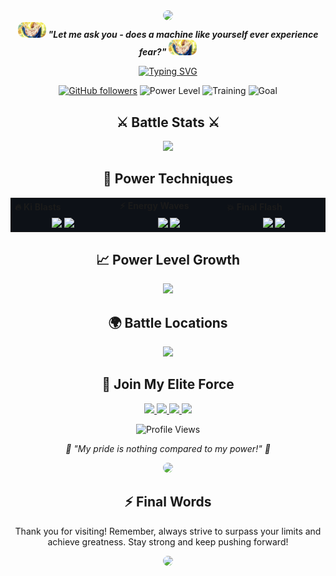 <div align="center">
  <img src="https://media2.giphy.com/media/v1.Y2lkPTc5MGI3NjExOWdxd2NlMm9maGRwNGdlNnNmYWZjZXcyZWhteGg5ZDMyNjBoZ3JpayZlcD12MV9pbnRlcm5hbF9naWZfYnlfaWQmY3Q9Zw/CVrPwH916t3ASL0Ff1/giphy.webp" style="border-radius: 10px;"/>

  <div>
    <img src="images/vegeta-dragon-ball-z.gif" width="45px" style="border-radius: 10px;"/>
    <b><i>"Let me ask you - does a machine like yourself ever experience fear?"</i></b>
    <img src="images/vegeta-dragon-ball-z.gif" width="45px" style="border-radius: 10px;"/>
  </div>

  [![Typing SVG](https://readme-typing-svg.herokuapp.com?font=JetBrains+Mono&weight=600&size=30&duration=3000&pause=1000&color=6366F1&center=true&vCenter=true&random=false&width=435&lines=Full+Stack+Developer;Open+Source+Enthusiast;Tech+Evangelist)](https://git.io/typing-svg)

  [![GitHub followers](https://img.shields.io/github/followers/sheikh-vegeta?style=for-the-badge&color=6366F1&labelColor=0D1117&logo=github)](https://github.com/sheikh-vegeta)
  ![Power Level](https://img.shields.io/badge/Power%20Level-Over%209000-ff69b4?style=for-the-badge&logo=dragon&labelColor=0D1117)
  ![Training](https://img.shields.io/badge/Training-Always-red?style=for-the-badge&logo=fire&labelColor=0D1117)
  ![Goal](https://img.shields.io/badge/Goal-Surpass%20Kakarot-blue?style=for-the-badge&logo=power&labelColor=0D1117)

  ## ⚔️ Battle Stats ⚔️
  <img src="https://github-stats-alpha.vercel.app/api?username=sheikh-vegeta&cc=0D1117&tc=6366F1&ic=fff&bc=0D1117"/>

  ## 🌟 Power Techniques
  <table align="center" background="0D1117" style="background: #0D1117; border: none;">
    <tr style="background: #0D1117; border: none;">
      <td valign="center" width="100px" style="border: none;"><b>🔥 Ki Blasts</b></td>
      <td valign="center" width="100px" style="border: none;"><b>⚡ Energy Waves</b></td>
      <td valign="center" width="100px" style="border: none;"><b>💥 Final Flash</b></td>
    </tr>
    <tr style="background: #0D1117; border: none;">
      <td valign="center" align="center" width="300px" style="border: none;">
        <img src="https://img.shields.io/badge/React-61DAFB?style=flat-square&logo=react&logoColor=black" height="25"/> 
        <img src="https://img.shields.io/badge/Vue-4FC08D?style=flat-square&logo=vue.js&logoColor=white" height="25"/>
      </td>
      <td valign="center" align="center" width="300px" style="border: none;">
        <img src="https://img.shields.io/badge/Node.js-339933?style=flat-square&logo=node.js&logoColor=white" height="25"/>
        <img src="https://img.shields.io/badge/TypeScript-3178C6?style=flat-square&logo=typescript&logoColor=white" height="25"/>
      </td>
      <td valign="center" align="center" width="300px" style="border: none;">
        <img src="https://img.shields.io/badge/AWS-232F3E?style=flat-square&logo=amazon-aws&logoColor=white" height="25"/>
        <img src="https://img.shields.io/badge/Docker-2496ED?style=flat-square&logo=docker&logoColor=white" height="25"/>
      </td>
    </tr>
  </table>

  ## 📈 Power Level Growth
  <img height="180em" src="https://github-readme-stats.vercel.app/api?username=sheikh-vegeta&show_icons=true&theme=tokyonight&include_all_commits=true&count_private=true&hide_border=true&bg_color=0D1117&title_color=6366F1&icon_color=6366F1"/>

  ## 🌍 Battle Locations
  <img src="https://github-contribution-graph.ez4o.com/?username=sheikh-vegeta&theme=purple&hide_border=true&bg_color=0D1117&color=6366F1"/>

  ## 🤝 Join My Elite Force
  <a href="https://linkedin.com/in/sheikh-vegeta">
    <img src="https://img.shields.io/badge/-LinkedIn-%230A66C2?style=for-the-badge&logo=linkedin&logoColor=white&labelColor=0D1117"/>
  </a>
  <a href="https://twitter.com/sheikh_vegeta">
    <img src="https://img.shields.io/badge/-Twitter-%231DA1F2?style=for-the-badge&logo=twitter&logoColor=white&labelColor=0D1117"/>
  </a>
  <a href="https://sheikh-vegeta.dev">
    <img src="https://img.shields.io/badge/-Battle%20Portal-%236366F1?style=for-the-badge&logo=safari&logoColor=white&labelColor=0D1117"/>
  </a>
  <a href="mailto:contact@sheikh-vegeta.dev">
    <img src="https://img.shields.io/badge/-Send%20Signal-%23EA4335?style=for-the-badge&logo=gmail&logoColor=white&labelColor=0D1117"/>
  </a>

  ![Profile Views](https://komarev.com/ghpvc/?username=sheikh-vegeta&color=6366F1&style=for-the-badge&label=Power+Level+Scanned&labelColor=0D1117)

  <em>💫 "My pride is nothing compared to my power!" 💫</em>

  <img src="https://media1.giphy.com/media/v1.Y2lkPTc5MGI3NjExdnE4ejV4am40ZXUyY3dkODZ2eGk2OGo1Ym0xaHBtMjJqemRidmtjOCZlcD12MV9pbnRlcm5hbF9naWZfYnlfaWQmY3Q9Zw/280z0u80t6q40/giphy.webp" style="border-radius: 10px;"/>

  ## ⚡ Final Words
  Thank you for visiting! Remember, always strive to surpass your limits and achieve greatness. Stay strong and keep pushing forward!

  <img src="https://media2.giphy.com/media/v1.Y2lkPTc5MGI3NjExdnE4ejV4am40ZXUyY3dkODZ2eGk2OGo1Ym0xaHBtMjJqemRidmtjOCZlcD12MV9pbnRlcm5hbF9naWZfYnlfaWQmY3Q9Zw/280z0u80t6q40/giphy.webp" style="border-radius: 10px;"/>
</div>
